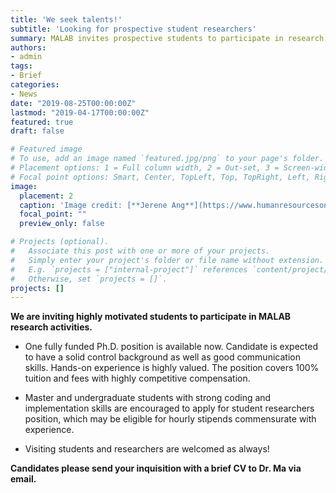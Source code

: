 ```yaml
---
title: 'We seek talents!'
subtitle: 'Looking for prospective student researchers'
summary: MALAB invites prospective students to participate in research activities
authors:
- admin
tags:
- Brief
categories:
- News
date: "2019-08-25T00:00:00Z"
lastmod: "2019-04-17T00:00:00Z"
featured: true
draft: false

# Featured image
# To use, add an image named `featured.jpg/png` to your page's folder.
# Placement options: 1 = Full column width, 2 = Out-set, 3 = Screen-width
# Focal point options: Smart, Center, TopLeft, Top, TopRight, Left, Right, BottomLeft, Bottom, BottomRight
image:
  placement: 2
  caption: 'Image credit: [**Jerene Ang**](https://www.humanresourcesonline.net/five-reasons-you-should-be-recruiting-in-december/)'
  focal_point: ""
  preview_only: false

# Projects (optional).
#   Associate this post with one or more of your projects.
#   Simply enter your project's folder or file name without extension.
#   E.g. `projects = ["internal-project"]` references `content/project/deep-learning/index.md`.
#   Otherwise, set `projects = []`.
projects: []
---
```


**We are inviting highly motivated students to participate in MALAB research activities.**

- One fully funded Ph.D. position is available now. Candidate is expected to have a solid control background as well as good communication skills. Hands-on experience is highly valued. The position covers 100% tuition and fees with highly competitive compensation.

- Master and undergraduate students with strong coding and implementation skills are encouraged to apply for student researchers position, which may be eligible for hourly stipends commensurate with experience.

- Visiting students and researchers are welcomed as always!

**Candidates please send your inquisition with a brief CV to Dr. Ma via email.**
